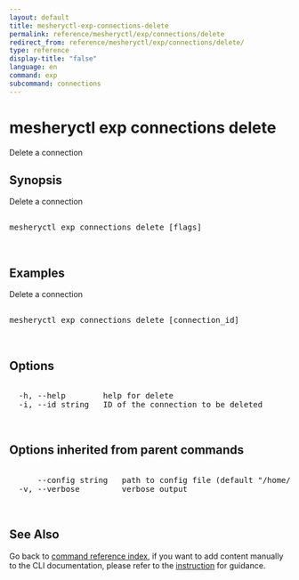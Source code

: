 ```yaml
---
layout: default
title: mesheryctl-exp-connections-delete
permalink: reference/mesheryctl/exp/connections/delete
redirect_from: reference/mesheryctl/exp/connections/delete/
type: reference
display-title: "false"
language: en
command: exp
subcommand: connections
---
```


# mesheryctl exp connections delete

Delete a connection

## Synopsis

Delete
a connection
<pre class='codeblock-pre'>
<div class='codeblock'>
mesheryctl exp connections delete [flags]

</div>
</pre> 

## Examples

Delete a connection
<pre class='codeblock-pre'>
<div class='codeblock'>
mesheryctl exp connections delete [connection_id]

</div>
</pre> 

## Options

<pre class='codeblock-pre'>
<div class='codeblock'>
  -h, --help        help for delete
  -i, --id string   ID of the connection to be deleted

</div>
</pre>

## Options inherited from parent commands

<pre class='codeblock-pre'>
<div class='codeblock'>
      --config string   path to config file (default "/home/runner/.meshery/config.yaml")
  -v, --verbose         verbose output

</div>
</pre>

## See Also

Go back to [command reference index](/reference/mesheryctl/), if you want to add content manually to the CLI documentation, please refer to the [instruction](/project/contributing/contributing-cli#preserving-manually-added-documentation) for guidance.
